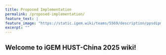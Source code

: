 ```yaml
---
title: Proposed Implementation
permalink: /proposed-implementation/
feature_text: |
feature_image: "https://static.igem.wiki/teams/5569/description/ppsdipmt.webp"
excerpt: ""
---
```


## Welcome to iGEM HUST-China 2025 wiki!


